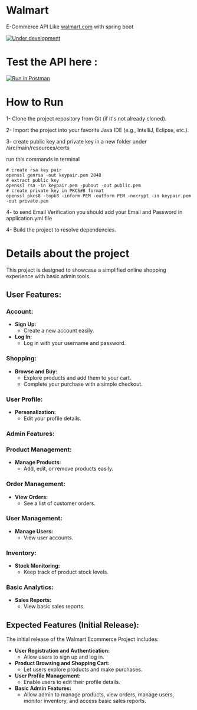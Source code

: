 # Walmart
E-Commerce API Like [walmart.com](https://www.walmart.com) with spring boot

[![Under development](https://img.shields.io/badge/under_development-blue.svg)](https://github.com/sameh-tarek/Walmart)

# Test the API here :

[![Run in Postman](https://run.pstmn.io/button.svg)](https://god.gw.postman.com/run-collection/28660393-ec8e2ab9-4dc3-4543-a350-7f3df3a051fb?action=collection%2Ffork&source=rip_markdown&collection-url=entityId%3D28660393-ec8e2ab9-4dc3-4543-a350-7f3df3a051fb%26entityType%3Dcollection%26workspaceId%3D283cc664-cb53-491a-baad-e2e698e43b37)


# How to Run

1- Clone the project repository from Git (if it's not already cloned).

2- Import the project into your favorite Java IDE (e.g., IntelliJ, Eclipse, etc.).

3- create public key and private key in a new folder under /src/main/resources/certs 

run this commands in terminal
```code
# create rsa key pair
openssl genrsa -out keypair.pem 2048
# extract public key
openssl rsa -in keypair.pem -pubout -out public.pem
# create private key in PKCS#8 format
openssl pkcs8 -topk8 -inform PEM -outform PEM -nocrypt -in keypair.pem -out private.pem
```

4- to send Email Verification you should add your Email and Password in application.yml file

4- Build the project to resolve dependencies.

# Details about the project

This project is designed to showcase a simplified online shopping experience with basic admin tools.

## User Features:

### Account:
- **Sign Up:**
  - Create a new account easily.
- **Log In:**
  - Log in with your username and password.

### Shopping:
- **Browse and Buy:**
  - Explore products and add them to your cart.
  - Complete your purchase with a simple checkout.

### User Profile:
- **Personalization:**
  - Edit your profile details.

### Admin Features:

### Product Management:
- **Manage Products:**
  - Add, edit, or remove products easily.

### Order Management:
- **View Orders:**
  - See a list of customer orders.

### User Management:
- **Manage Users:**
  - View user accounts.

### Inventory:
- **Stock Monitoring:**
  - Keep track of product stock levels.

### Basic Analytics:
- **Sales Reports:**
  - View basic sales reports.

## Expected Features (Initial Release):

The initial release of the Walmart Ecommerce Project includes:
- **User Registration and Authentication:**
  - Allow users to sign up and log in.
- **Product Browsing and Shopping Cart:**
  - Let users explore products and make purchases.
- **User Profile Management:**
  - Enable users to edit their profile details.
- **Basic Admin Features:**
  - Allow admin to manage products, view orders, manage users, monitor inventory, and access basic sales reports.

